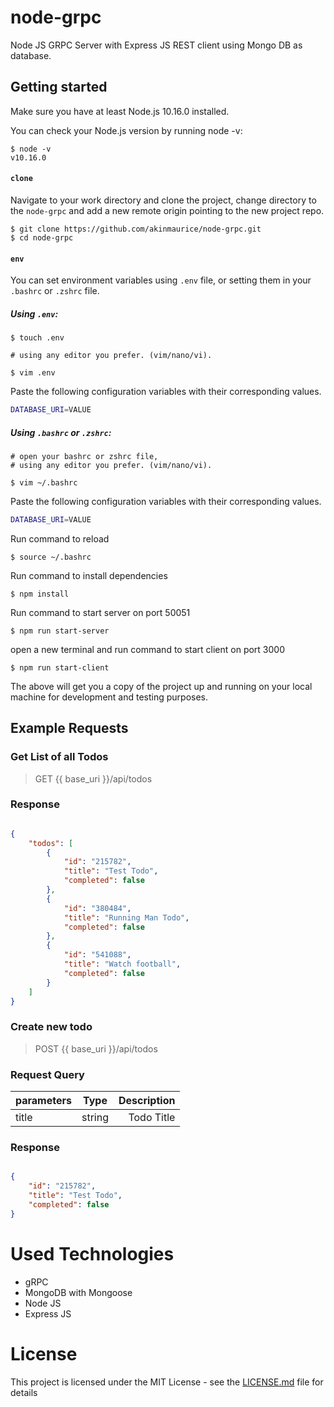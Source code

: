 # node-grpc

Node JS GRPC Server with Express JS REST client using Mongo DB as database.


## Getting started

Make sure you have at least Node.js 10.16.0 installed.

You can check your Node.js version by running node -v:

``` console
$ node -v
v10.16.0
```


#### `clone`

Navigate to your work directory and clone the project, change directory to the `node-grpc` and add a new remote origin pointing to the new project repo.

``` console
$ git clone https://github.com/akinmaurice/node-grpc.git
$ cd node-grpc
```



#### `env`

You can set environment variables using `.env` file, or setting them in your `.bashrc` or `.zshrc` file.

##### Using `.env`:

``` console
$ touch .env
```

``` console
# using any editor you prefer. (vim/nano/vi).

$ vim .env
```

Paste the following configuration variables with their corresponding values.

```bash
DATABASE_URI=VALUE
```

##### Using `.bashrc` or `.zshrc`:

``` console
# open your bashrc or zshrc file,
# using any editor you prefer. (vim/nano/vi).

$ vim ~/.bashrc
```

Paste the following configuration variables with their corresponding values.

```bash
DATABASE_URI=VALUE
```

Run command to reload

```console
$ source ~/.bashrc
```


Run command to install dependencies

``` console
$ npm install
```


Run command to start server on port 50051

``` console
$ npm run start-server
```


open a new terminal and run command to start client on port 3000

``` console
$ npm run start-client
```

The above will get you a copy of the project up and running on your local machine for development and testing purposes.




## Example Requests


###  Get List of all Todos

> GET {{ base_uri }}/api/todos

### Response

```json

{
    "todos": [
        {
            "id": "215782",
            "title": "Test Todo",
            "completed": false
        },
        {
            "id": "380484",
            "title": "Running Man Todo",
            "completed": false
        },
        {
            "id": "541088",
            "title": "Watch football",
            "completed": false
        }
    ]
}

```


###  Create new todo

> POST {{ base_uri }}/api/todos

### Request Query
| parameters | Type | Description |
| ---------- |:-----:|-----------:|
| title    | string |  Todo Title |

### Response

```json

{
    "id": "215782",
    "title": "Test Todo",
    "completed": false
}

```



# Used Technologies
* gRPC
* MongoDB with Mongoose
* Node JS
* Express JS


# License

This project is licensed under the MIT License - see the [LICENSE.md](https://opensource.org/licenses/MIT) file for details
